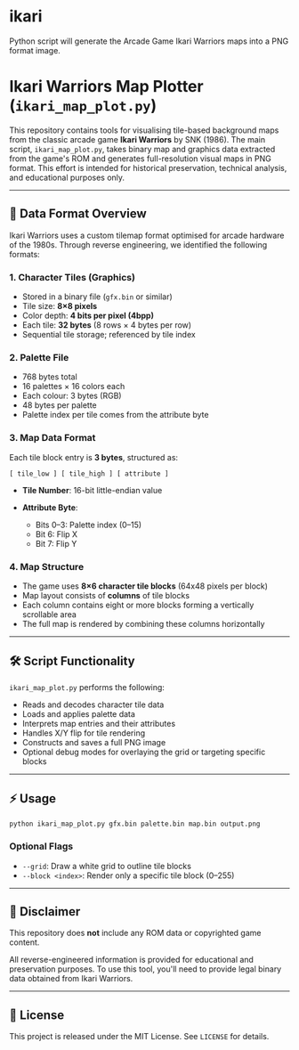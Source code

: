# ikari
Python script will generate the Arcade Game Ikari Warriors maps into a PNG format image.
# Ikari Warriors Map Plotter (`ikari_map_plot.py`)

This repository contains tools for visualising tile-based background maps from the classic arcade game **Ikari Warriors** by SNK (1986). The main script, `ikari_map_plot.py`, takes binary map and graphics data extracted from the game's ROM and generates full-resolution visual maps in PNG format. This effort is intended for historical preservation, technical analysis, and educational purposes only.

---

## 📁 Data Format Overview

Ikari Warriors uses a custom tilemap format optimised for arcade hardware of the 1980s. Through reverse engineering, we identified the following formats:

### 1. Character Tiles (Graphics)

* Stored in a binary file (`gfx.bin` or similar)
* Tile size: **8×8 pixels**
* Color depth: **4 bits per pixel (4bpp)**
* Each tile: **32 bytes** (8 rows × 4 bytes per row)
* Sequential tile storage; referenced by tile index

### 2. Palette File

* 768 bytes total
* 16 palettes × 16 colors each
* Each colour: 3 bytes (RGB)
* 48 bytes per palette
* Palette index per tile comes from the attribute byte

### 3. Map Data Format

Each tile block entry is **3 bytes**, structured as:

```
[ tile_low ] [ tile_high ] [ attribute ]
```

* **Tile Number**: 16-bit little-endian value
* **Attribute Byte**:

  * Bits 0–3: Palette index (0–15)
  * Bit 6: Flip X
  * Bit 7: Flip Y

### 4. Map Structure

* The game uses **8×6 character tile blocks** (64x48 pixels per block)
* Map layout consists of **columns** of tile blocks
* Each column contains eight or more blocks forming a vertically scrollable area
* The full map is rendered by combining these columns horizontally

---

## 🛠️ Script Functionality

`ikari_map_plot.py` performs the following:

* Reads and decodes character tile data
* Loads and applies palette data
* Interprets map entries and their attributes
* Handles X/Y flip for tile rendering
* Constructs and saves a full PNG image
* Optional debug modes for overlaying the grid or targeting specific blocks

---

## ⚡ Usage

```bash
python ikari_map_plot.py gfx.bin palette.bin map.bin output.png
```

### Optional Flags

* `--grid`: Draw a white grid to outline tile blocks
* `--block <index>`: Render only a specific tile block (0–255)

---

## 📃 Disclaimer

This repository does **not** include any ROM data or copyrighted game content.

All reverse-engineered information is provided for educational and preservation purposes. To use this tool, you'll need to provide legal binary data obtained from Ikari Warriors.

---

## 📄 License

This project is released under the MIT License. See `LICENSE` for details.
